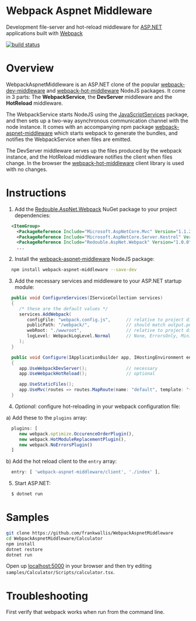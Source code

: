 # Webpack Aspnet Middleware

Development file-server and hot-reload middleware for [ASP.NET](https://github.com/aspnet) applications built with [Webpack](https://github.com/webpack/webpack)

[![build status](https://secure.travis-ci.org/frankwallis/WebpackAspnetMiddleware.png?branch=master)](http://travis-ci.org/frankwallis/WebpackAspnetMiddleware)

# Overview

WebpackAspnetMiddleware is an ASP.NET clone of the popular [webpack-dev-middleware](https://github.com/webpack/webpack-dev-middleware.git) and [webpack-hot-middleware](https://github.com/glenjamin/webpack-hot-middleware) NodeJS packages. It come in 3 parts: The **WebpackService**, the **DevServer** middleware and the **HotReload** middleware.

The WebpackService starts NodeJS using the [JavaScriptServices](https://github.com/aspnet/JavaScriptServices) package, and then sets up a two-way asynchronous communication channel with the node instance. It comes with an accompanying npm package [webpack-aspnet-middleware](https://www.npmjs.com/package/webpack-aspnet-middleware) which starts webpack to generate the bundles, and notifies the WebpackService when files are emitted.

The DevServer middleware serves up the files produced by the webpack instance, and the HotReload middleware notifies the client when files change. In the browser the [webpack-hot-middleware](https://github.com/glenjamin/webpack-hot-middleware) client library is used with no changes.

# Instructions
1) Add the [Redouble.AspNet.Webpack](https://www.nuget.org/packages/Redouble.Aspnet.Webpack/) NuGet package to your project dependencies:
```xml
  <ItemGroup>
    <PackageReference Include="Microsoft.AspNetCore.Mvc" Version="1.1.2" />
    <PackageReference Include="Microsoft.AspNetCore.Server.Kestrel" Version="1.1.1" />
    <PackageReference Include="Redouble.AspNet.Webpack" Version="1.0.0" />
    ...
```

2) Install the [webpack-aspnet-middleware](https://www.npmjs.com/package/webpack-aspnet-middleware) NodeJS package:
```sh
  npm install webpack-aspnet-middleware --save-dev
```

3) Add the necessary services and middleware to your ASP.NET startup module:
```cs
  public void ConfigureServices(IServiceCollection services)
  {    
     /* these are the default values */   
     services.AddWebpack(
        configFile: "webpack.config.js",      // relative to project directory
        publicPath: "/webpack/",              // should match output.publicPath in your webpack config
        webRoot: "./wwwroot",                 // relative to project directory
        logLevel: WebpackLogLevel.Normal      // None, ErrorsOnly, Minimal, Normal or Verbose
     );       
  }

  public void Configure(IApplicationBuilder app, IHostingEnvironment env, ILoggerFactory loggerFactory)
  {
     app.UseWebpackDevServer();               // necessary
     app.UseWebpackHotReload();               // optional

     app.UseStaticFiles();
     app.UseMvc(routes => routes.MapRoute(name: "default", template: "{controller=Home}/{action=Index}/{id?}"));
  }
```

4) *Optional:* configure hot-reloading in your webpack configuration file:

a) Add these to the ```plugins``` array:
```js
  plugins: [
     new webpack.optimize.OccurenceOrderPlugin(),
     new webpack.HotModuleReplacementPlugin(),
     new webpack.NoErrorsPlugin()
  ]
```
b) Add the hot reload client to the ```entry``` array:
```js
  entry: [ 'webpack-aspnet-middleware/client', './index' ],
```
5) Start ASP.NET:
```sh
  $ dotnet run
```

# Samples

```sh
git clone https://github.com/frankwallis/WebpackAspnetMiddleware
cd WebpackAspnetMiddleware/Calculator
npm install
dotnet restore
dotnet run
```
Open up [localhost:5000](http://localhost:5000) in your browser and then try editing ```samples/Calculator/Scripts/calculator.tsx```.

# Troubleshooting

First verify that webpack works when run from the command line.
